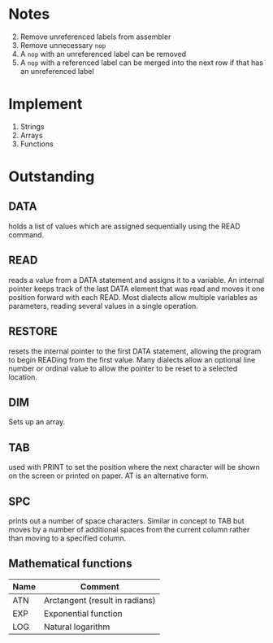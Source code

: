 # Notes

2. Remove unreferenced labels from assembler
3. Remove unnecessary `nop`
  1. A `nop` with an unreferenced label can be removed
  2. A `nop` with a referenced label can be merged into the next row if that has an unreferenced label

# Implement

1. Strings
2. Arrays
3. Functions

# Outstanding

## DATA
holds a list of values which are assigned sequentially using the READ command.

## READ
reads a value from a DATA statement and assigns it to a variable. An internal pointer keeps track of the last DATA element that was read and moves it one position forward with each READ. Most dialects allow multiple variables as parameters, reading several values in a single operation.

## RESTORE
resets the internal pointer to the first DATA statement, allowing the program to begin READing from the first value. Many dialects allow an optional line number or ordinal value to allow the pointer to be reset to a selected location.

## DIM
Sets up an array.

## TAB
used with PRINT to set the position where the next character will be shown on the screen or printed on paper. AT is an alternative form.

## SPC
prints out a number of space characters. Similar in concept to TAB but moves by a number of additional spaces from the current column rather than moving to a specified column.

## Mathematical functions

|Name|Comment|
|---|---|
|ATN|Arctangent (result in radians)|
|EXP|Exponential function|
|LOG|Natural logarithm|
